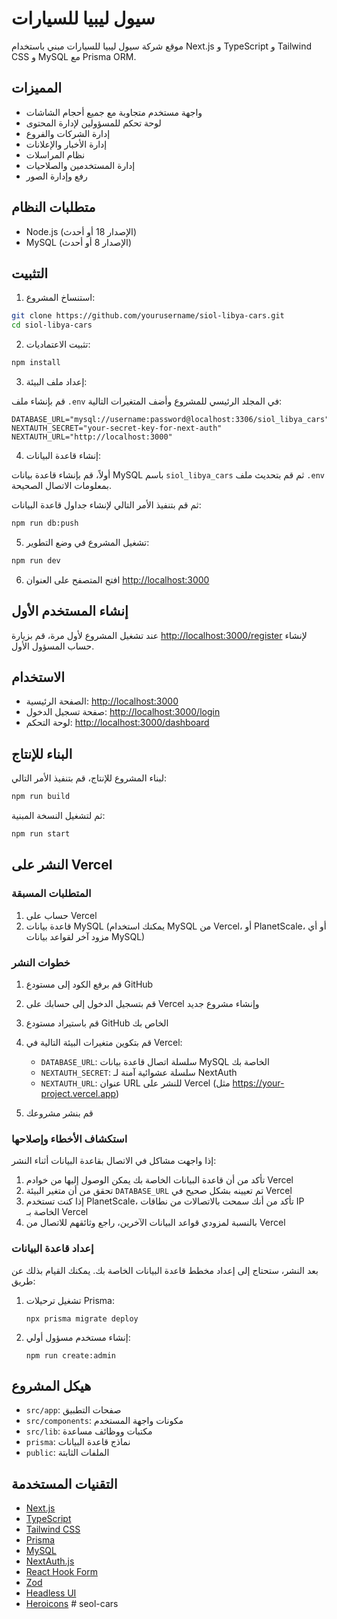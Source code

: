 # سيول ليبيا للسيارات

موقع شركة سيول ليبيا للسيارات مبني باستخدام Next.js و TypeScript و Tailwind CSS و MySQL مع Prisma ORM.

## المميزات

- واجهة مستخدم متجاوبة مع جميع أحجام الشاشات
- لوحة تحكم للمسؤولين لإدارة المحتوى
- إدارة الشركات والفروع
- إدارة الأخبار والإعلانات
- نظام المراسلات
- إدارة المستخدمين والصلاحيات
- رفع وإدارة الصور

## متطلبات النظام

- Node.js (الإصدار 18 أو أحدث)
- MySQL (الإصدار 8 أو أحدث)

## التثبيت

1. استنساخ المشروع:

```bash
git clone https://github.com/yourusername/siol-libya-cars.git
cd siol-libya-cars
```

2. تثبيت الاعتماديات:

```bash
npm install
```

3. إعداد ملف البيئة:

قم بإنشاء ملف `.env` في المجلد الرئيسي للمشروع وأضف المتغيرات التالية:

```
DATABASE_URL="mysql://username:password@localhost:3306/siol_libya_cars"
NEXTAUTH_SECRET="your-secret-key-for-next-auth"
NEXTAUTH_URL="http://localhost:3000"
```

4. إنشاء قاعدة البيانات:

أولاً، قم بإنشاء قاعدة بيانات MySQL باسم `siol_libya_cars` ثم قم بتحديث ملف `.env` بمعلومات الاتصال الصحيحة.

ثم قم بتنفيذ الأمر التالي لإنشاء جداول قاعدة البيانات:

```bash
npm run db:push
```

5. تشغيل المشروع في وضع التطوير:

```bash
npm run dev
```

6. افتح المتصفح على العنوان [http://localhost:3000](http://localhost:3000)

## إنشاء المستخدم الأول

عند تشغيل المشروع لأول مرة، قم بزيارة [http://localhost:3000/register](http://localhost:3000/register) لإنشاء حساب المسؤول الأول.

## الاستخدام

- الصفحة الرئيسية: [http://localhost:3000](http://localhost:3000)
- صفحة تسجيل الدخول: [http://localhost:3000/login](http://localhost:3000/login)
- لوحة التحكم: [http://localhost:3000/dashboard](http://localhost:3000/dashboard)

## البناء للإنتاج

لبناء المشروع للإنتاج، قم بتنفيذ الأمر التالي:

```bash
npm run build
```

ثم لتشغيل النسخة المبنية:

```bash
npm run start
```

## النشر على Vercel

### المتطلبات المسبقة

1. حساب على Vercel
2. قاعدة بيانات MySQL (يمكنك استخدام MySQL من Vercel، أو PlanetScale، أو أي مزود آخر لقواعد بيانات MySQL)

### خطوات النشر

1. قم برفع الكود إلى مستودع GitHub

2. قم بتسجيل الدخول إلى حسابك على Vercel وإنشاء مشروع جديد

3. قم باستيراد مستودع GitHub الخاص بك

4. قم بتكوين متغيرات البيئة التالية في Vercel:
   - `DATABASE_URL`: سلسلة اتصال قاعدة بيانات MySQL الخاصة بك
   - `NEXTAUTH_SECRET`: سلسلة عشوائية آمنة لـ NextAuth
   - `NEXTAUTH_URL`: عنوان URL للنشر على Vercel (مثل https://your-project.vercel.app)

5. قم بنشر مشروعك

### استكشاف الأخطاء وإصلاحها

إذا واجهت مشاكل في الاتصال بقاعدة البيانات أثناء النشر:

1. تأكد من أن قاعدة البيانات الخاصة بك يمكن الوصول إليها من خوادم Vercel
2. تحقق من أن متغير البيئة `DATABASE_URL` تم تعيينه بشكل صحيح في Vercel
3. إذا كنت تستخدم PlanetScale، تأكد من أنك سمحت بالاتصالات من نطاقات IP الخاصة بـ Vercel
4. بالنسبة لمزودي قواعد البيانات الآخرين، راجع وثائقهم للاتصال من Vercel

### إعداد قاعدة البيانات

بعد النشر، ستحتاج إلى إعداد مخطط قاعدة البيانات الخاصة بك. يمكنك القيام بذلك عن طريق:

1. تشغيل ترحيلات Prisma:
   ```
   npx prisma migrate deploy
   ```

2. إنشاء مستخدم مسؤول أولي:
   ```
   npm run create:admin
   ```

## هيكل المشروع

- `src/app`: صفحات التطبيق
- `src/components`: مكونات واجهة المستخدم
- `src/lib`: مكتبات ووظائف مساعدة
- `prisma`: نماذج قاعدة البيانات
- `public`: الملفات الثابتة

## التقنيات المستخدمة

- [Next.js](https://nextjs.org/)
- [TypeScript](https://www.typescriptlang.org/)
- [Tailwind CSS](https://tailwindcss.com/)
- [Prisma](https://www.prisma.io/)
- [MySQL](https://www.mysql.com/)
- [NextAuth.js](https://next-auth.js.org/)
- [React Hook Form](https://react-hook-form.com/)
- [Zod](https://zod.dev/)
- [Headless UI](https://headlessui.com/)
- [Heroicons](https://heroicons.com/)
#   s e o l - c a r s 
 
 